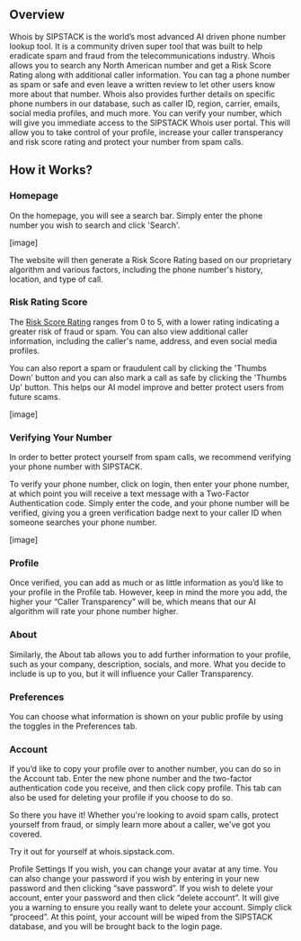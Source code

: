 ## Overview ##

Whois by SIPSTACK is the world’s most advanced AI driven phone number lookup tool. It is a community driven super tool that was built to help eradicate spam and fraud from the telecommunications industry. Whois allows you to search any North American number and get a Risk Score Rating along with additional caller information. You can tag a phone number as spam or safe and even leave a written review to let other users know more about that number. Whois also provides further details on specific phone numbers in our database, such as caller ID, region, carrier, emails, social media profiles, and much more. You can verify your number, which will give you immediate access to the SIPSTACK Whois user portal. This will allow you to take control of your profile, increase your caller transperancy and risk score rating and protect your number from spam calls.

## How it Works?

### Homepage

On the homepage, you will see a search bar. Simply enter the phone number you wish to search and click 'Search'. 

[image]

The website will then generate a Risk Score Rating based on our proprietary algorithm and various factors, including the phone number's history, location, and type of call.

### Risk Rating Score

The [Risk Score Rating](https://www.sipstack.com/resources/knowledge-base/general/risk-score/) ranges from 0 to 5, with a lower rating indicating a greater risk of fraud or spam. You can also view additional caller information, including the caller's name, address, and even social media profiles.

You can also report a spam or fraudulent call by clicking the 'Thumbs Down' button and you can also mark a call as safe by clicking the 'Thumbs Up' button. This helps our AI model improve and better protect users from future scams.
 
 [image]

### Verifying Your Number

In order to better protect yourself from spam calls, we recommend verifying your phone number with SIPSTACK.

To verify your phone number, click on login, then enter your phone number, at which point you will receive a text message with a Two-Factor Authentication code. Simply enter the code, and your phone number will be verified, giving you a green verification badge next to your caller ID when someone searches your phone number.

[image]
 
### Profile

Once verified, you can add as much or as little information as you’d like to your profile in the Profile tab. However, keep in mind the more you add, the higher your “Caller Transparency” will be, which means that our AI algorithm will rate your phone number higher. 
 
### About

Similarly, the About tab allows you to add further information to your profile, such as your company, description, socials, and more. What you decide to include is up to you, but it will influence your Caller Transparency. 
 

### Preferences

You can choose what information is shown on your public profile by using the toggles in the Preferences tab.
 

### Account

If you’d like to copy your profile over to another number, you can do so in the Account tab. Enter the new phone number and the two-factor authentication code you receive, and then click copy profile.
This tab can also be used for deleting your profile if you choose to do so. 
 
So there you have it! Whether you're looking to avoid spam calls, protect yourself from fraud, or simply learn more about a caller, we've got you covered.

Try it out for yourself at whois.sipstack.com.


Profile Settings
If you wish, you can change your avatar at any time.
You can also change your password if you wish by entering in your new password and then clicking “save password”.
If you wish to delete your account, enter your password and then click “delete account”. It will give you a warning to ensure you really want to delete your account. Simply click “proceed”. At this point, your account will be wiped from the SIPSTACK database, and you will be brought back to the login page.
